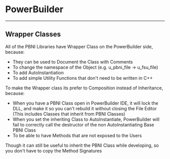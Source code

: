 # PowerBuilder
---

## Wrapper Classes

All of the PBNI Libraries have Wrapper Class on the PowerBuilder side, because:
 - They can be used to Document the Class with Comments
 - To change the namespace of the Object (e.g. u_pbni_file -> u_fsu_file)
 - To add AutoInstantiation
 - To add simple Utility Functions that don't need to be written in C++

To make the Wrapper class its prefer to Composition instead of Inheritance, because:
 - When you have a PBNI Class open in PowerBuilder IDE, it will lock the DLL, and make it so you can't rebuild it without closing the File Editor (This includes Classes that inherit from PBNI Classes)
 - When you set the inheriting Class to AutoInstantiate, PowerBuilder will fail to correctly call the destructor of the non AutoInstantiating Base PBNI Class
 - To be able to have Methods that are not exposed to the Users

Though it can still be useful to inherit the PBNI Class while developing, so you don't have to copy the Method Signatures

